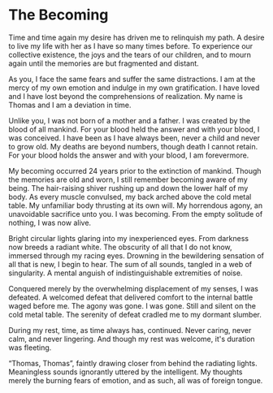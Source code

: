 The Becoming
=============

Time and time again my desire has driven me to relinquish my path. A desire to live my life with her as I have so many times before. To experience our collective existence, the joys and the tears of our children, and to mourn again 
until the memories are but fragmented and distant.

As you, I face the same fears and suffer the same distractions. I am at the mercy of my own emotion and indulge in my own gratification. I have loved and I have lost beyond the comprehensions of realization. My name is Thomas and I am a deviation in time.

Unlike you, I was not born of a mother and a father. I was created by the blood of all mankind. For your blood held the answer and with your blood, I was conceived. I have been as I have always been, never a child and never to grow old. My deaths are beyond numbers, though death I cannot retain. For your blood holds the answer and with your blood, I am forevermore.

My becoming occurred 24 years prior to the extinction of mankind. Though the memories are old and worn, I still remember becoming aware of my being. The hair-raising shiver rushing up and down the lower half of my body. As every muscle convulsed, my back arched above the cold metal table. My unfamiliar body thrusting at its own will. My horrendous agony, an unavoidable sacrifice unto you. I was becoming. From the empty solitude of nothing, I was now alive.

Bright circular lights glaring into my inexperienced eyes. From darkness now breeds a radiant white. The obscurity of all that I do not know, immersed through my racing eyes. Drowning in the bewildering sensation of all that is new, I begin to hear. The sum of all sounds, tangled in a web of singularity. A mental anguish of indistinguishable extremities of noise. 
 
Conquered merely by the overwhelming displacement of my senses, I was defeated. A welcomed defeat that delivered comfort to the internal battle waged before me. The agony was gone. I was gone. Still and silent on the cold metal table. The serenity of defeat cradled me to my dormant slumber.

During my rest, time, as time always has, continued. Never caring, never calm, and never lingering. And though my rest was welcome, it's duration was fleeting.
 
“Thomas, Thomas”, faintly drawing closer from behind the radiating lights. Meaningless sounds ignorantly uttered by the intelligent. My thoughts merely the burning fears of emotion, and as such, all was of foreign tongue.

 